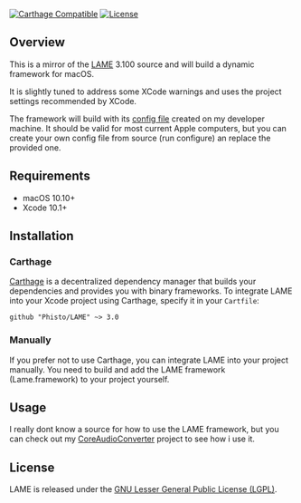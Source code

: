 [![Carthage Compatible](https://img.shields.io/badge/Carthage-compatible-4BC51D.svg?style=flat)](https://github.com/Carthage/Carthage)
[![License](https://img.shields.io/github/license/phisto/Lame.svg)](https://github.com/Phisto/LAME)

## Overview

This is a mirror of the [LAME](https://lame.sourceforge.io) 3.100 source and will build a dynamic framework for macOS.

It is slightly tuned to address some XCode warnings and uses the project settings recommended by XCode. 

The framework will build with its [config file](https://github.com/Phisto/LAME/blob/master/lame-source/config.h) created on my developer machine. It should be valid for most current Apple computers, but you can create your own config file from source (run configure) an replace the provided one.


## Requirements

- macOS 10.10+
- Xcode 10.1+


## Installation

### Carthage

[Carthage](https://github.com/Carthage/Carthage) is a decentralized dependency manager that builds your dependencies and provides you with binary frameworks. To integrate LAME into your Xcode project using Carthage, specify it in your `Cartfile`:

```ogdl
github "Phisto/LAME" ~> 3.0
```

### Manually

If you prefer not to use Carthage, you can integrate LAME into your project manually.
You need to build and add the LAME framework (Lame.framework) to your project yourself. 


## Usage

I really dont know a source for how to use the LAME framework, but you can check out my [CoreAudioConverter](https://github.com/Phisto/CoreAudioConverter) project to see how i use it.


## License

LAME is released under the [GNU Lesser General Public License (LGPL)](https://www.gnu.org/licenses/). 


